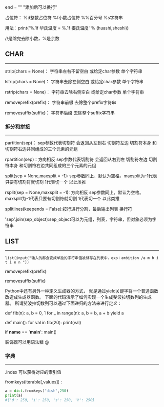 end = ""
"添加后可以换行"

占位符： %d整数占位符 %f小数占位符 %%百分号 %s字符串  

用法：print('%.1f 华氏温度 = %.1f 摄氏温度' % (huashi,sheshi))

//是除完去除小数，%是余数

CHAR
--------------------------------
--------------------------------
strip(chars = None)： 字符串左右不留空白 或给定char参数 单个字符串

lstrip(chars = None)： 字符串去除左侧空白 或给定char参数 单个字符串

rstrip(chars = None)： 字符串去除右侧空白 或给定char参数 单个字符串

removeprefix(prefix)： 字符串前缀 去除整个prefix字符串

removesuffix(suffix)： 字符串后缀 去除整个suffix字符串

### 拆分和拼接  
***
partition(sep)： sep参数代表切割符 会返回从左到右 切割符左边 切割符本身 和切割符右边共同组成的三个元素的元组  

rpartition(sep)：方向相反 sep参数代表切割符 会返回从右到左 切割符左边 切割符本身 和切割符右边共同组成的三个元素的元组

split(sep = None,maxsplit = -1): sep参数同上，默认为空格。maxsplit为-1代表只要有切割符就切割 1代表切一个 以此类推 

rsplit(sep = None,maxsplit = -1): 方向相反 sep参数同上，默认为空格。maxsplit为-1代表只要有切割符就切割 1代表切一个 以此类推 

splitlines(keepends = False):按行进行分割，最后输出列表 换行符  

'sep'.join(sep_object):sep_object可以为元组，列表，字符串，但对象必须为字符串

LIST
--------------------------------
--------------------------------
```
list(input("输入的都会变成单独的字符串值被储存在列表中，exp：ambition /a m b i t i o n "))
```

removeprefix(prefix)

removesuffix(suffix)
    
Python中还有另外一种定义生成器的方式，
就是通过yield关键字将一个普通函数改造成生成器函数。
下面的代码演示了如何实现一个生成斐波拉切数列的生成器。
所谓斐波拉切数列可以通过下面递归的方法来进行定义：

def fib(n):
    a, b = 0, 1
    for _ in range(n):
        a, b = b, a + b
        yield a


def main():
    for val in fib(20):
        print(val)


if __name__ == '__main__':
    main()
    
装饰器可以用语法糖 @


### 字典
***
.index 可以获得对应的索引值  

fromkeys(iterable[,values]) :
```python
a = dict.fromkeys("dish",250)
print(a)
#{'d': 250, 'i': 250, 's': 250, 'h': 250}
```